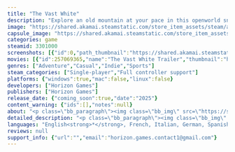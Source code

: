 ```yaml
---
title: "The Vast White"
description: "Explore an old mountain at your pace in this openworld snowboarding adventure. Uncover hidden paths, experience dynamic weather, and explore stunning landscapes as you ride. Every path holds new secrets."
image: "https://shared.akamai.steamstatic.com/store_item_assets/steam/apps/3301000/header.jpg?t=1732807505"
capsule_image: "https://shared.akamai.steamstatic.com/store_item_assets/steam/apps/3301000/7fbd4903c971574c977034faced7e15f6f03083d/capsule_231x87.jpg?t=1732807505"
categories: game
steamid: 3301000
screenshots: [{"id":0,"path_thumbnail":"https://shared.akamai.steamstatic.com/store_item_assets/steam/apps/3301000/ss_34b7b5eecab8aa023585135967569c181019f6cd.600x338.jpg?t=1732807505","path_full":"https://shared.akamai.steamstatic.com/store_item_assets/steam/apps/3301000/ss_34b7b5eecab8aa023585135967569c181019f6cd.1920x1080.jpg?t=1732807505"},{"id":1,"path_thumbnail":"https://shared.akamai.steamstatic.com/store_item_assets/steam/apps/3301000/ss_d8cc8b0f159222787e1440fd7d5535c568d4a445.600x338.jpg?t=1732807505","path_full":"https://shared.akamai.steamstatic.com/store_item_assets/steam/apps/3301000/ss_d8cc8b0f159222787e1440fd7d5535c568d4a445.1920x1080.jpg?t=1732807505"},{"id":2,"path_thumbnail":"https://shared.akamai.steamstatic.com/store_item_assets/steam/apps/3301000/ss_6e26dd085f12481c883825e4c67b532ae17f18c1.600x338.jpg?t=1732807505","path_full":"https://shared.akamai.steamstatic.com/store_item_assets/steam/apps/3301000/ss_6e26dd085f12481c883825e4c67b532ae17f18c1.1920x1080.jpg?t=1732807505"},{"id":3,"path_thumbnail":"https://shared.akamai.steamstatic.com/store_item_assets/steam/apps/3301000/ss_32ad531c8a977b7cba28a2554c31d96eb01e9655.600x338.jpg?t=1732807505","path_full":"https://shared.akamai.steamstatic.com/store_item_assets/steam/apps/3301000/ss_32ad531c8a977b7cba28a2554c31d96eb01e9655.1920x1080.jpg?t=1732807505"},{"id":4,"path_thumbnail":"https://shared.akamai.steamstatic.com/store_item_assets/steam/apps/3301000/ss_12e42f0188df21348fa094058bc8388c4b08aba7.600x338.jpg?t=1732807505","path_full":"https://shared.akamai.steamstatic.com/store_item_assets/steam/apps/3301000/ss_12e42f0188df21348fa094058bc8388c4b08aba7.1920x1080.jpg?t=1732807505"},{"id":5,"path_thumbnail":"https://shared.akamai.steamstatic.com/store_item_assets/steam/apps/3301000/ss_d1e235184faebd7c66b11064933d290e8814fc01.600x338.jpg?t=1732807505","path_full":"https://shared.akamai.steamstatic.com/store_item_assets/steam/apps/3301000/ss_d1e235184faebd7c66b11064933d290e8814fc01.1920x1080.jpg?t=1732807505"},{"id":6,"path_thumbnail":"https://shared.akamai.steamstatic.com/store_item_assets/steam/apps/3301000/ss_f7bccc0154b93b3089071cfca23485b447b2d601.600x338.jpg?t=1732807505","path_full":"https://shared.akamai.steamstatic.com/store_item_assets/steam/apps/3301000/ss_f7bccc0154b93b3089071cfca23485b447b2d601.1920x1080.jpg?t=1732807505"}]
movies: [{"id":257069365,"name":"The Vast White Trailer","thumbnail":"https://shared.akamai.steamstatic.com/store_item_assets/steam/apps/257069365/7dd8218e0deffc5fffab50914fed91f1465fc56b/movie_600x337.jpg?t=1730566887","webm":{"480":"http://video.akamai.steamstatic.com/store_trailers/257069365/movie480_vp9.webm?t=1730566887","max":"http://video.akamai.steamstatic.com/store_trailers/257069365/movie_max_vp9.webm?t=1730566887"},"mp4":{"480":"http://video.akamai.steamstatic.com/store_trailers/257069365/movie480.mp4?t=1730566887","max":"http://video.akamai.steamstatic.com/store_trailers/257069365/movie_max.mp4?t=1730566887"},"highlight":true}]
genres: ["Adventure","Casual","Indie","Sports"]
steam_categories: ["Single-player","Full controller support"]
platforms: {"windows":true,"mac":false,"linux":false}
developers: ["Horizon Games"]
publishers: ["Horizon Games"]
release_date: {"coming_soon":true,"date":"2025"}
content_warning: {"ids":[],"notes":null}
about: "<p class=\"bb_paragraph\"><img class=\"bb_img\" src=\"https://shared.akamai.steamstatic.com/store_item_assets/steam/apps/3301000/extras/DescriptionHeader.png?t=1732807505\" /></p><h2 class=\"bb_tag\">Explore The Vast White at your own pace</h2><p class=\"bb_paragraph\">Embark on a journey down an endless, snow-covered mountain in this indie snowboarding adventure where  exploration and story blend seamlessly. Armed with only your board,  you’ll carve your way through stunning alpine terrain, uncovering hidden paths, breathtaking vistas, and the mysteries of the mountain.</p><p class=\"bb_paragraph\"></p><h2 class=\"bb_tag\"><strong>Open-World Snowboarding</strong></h2><p class=\"bb_paragraph\">Navigate a vast, open mountain, choosing your own path through icy peaks, dense forests, and secluded valleys.</p><p class=\"bb_paragraph\"><img class=\"bb_img\" src=\"https://shared.akamai.steamstatic.com/store_item_assets/steam/apps/3301000/extras/SnowboardSuperLow.gif?t=1732807505\" /></p><h2 class=\"bb_tag\"> <strong>Discover Hidden Secrets</strong></h2><p class=\"bb_paragraph\">Explore every corner of the mountain to find hidden routes, and stunning landscapes that reveal the mountain's past.</p><p class=\"bb_paragraph\"><img class=\"bb_img\" src=\"https://shared.akamai.steamstatic.com/store_item_assets/steam/apps/3301000/extras/CaveSuperLow.gif?t=1732807505\" /></p><h2 class=\"bb_tag\"><strong>Meet the Mountain's Inhabitants</strong></h2><p class=\"bb_paragraph\">Along the way, you'll encounter fellow explorers, wise locals, and mysterious strangers who may have a story to share, a task to complete, or knowledge of hidden places worth uncovering.</p><p class=\"bb_paragraph\"></p><p class=\"bb_paragraph\">Are you ready to explore <i>The Vast White</i>? Grab your board and take on the mountain like never before.</p>"
detailed_description: "<p class=\"bb_paragraph\"><img class=\"bb_img\" src=\"https://shared.akamai.steamstatic.com/store_item_assets/steam/apps/3301000/extras/DescriptionHeader.png?t=1732807505\" /></p><h2 class=\"bb_tag\">Explore The Vast White at your own pace</h2><p class=\"bb_paragraph\">Embark on a journey down an endless, snow-covered mountain in this indie snowboarding adventure where  exploration and story blend seamlessly. Armed with only your board,  you’ll carve your way through stunning alpine terrain, uncovering hidden paths, breathtaking vistas, and the mysteries of the mountain.</p><p class=\"bb_paragraph\"></p><h2 class=\"bb_tag\"><strong>Open-World Snowboarding</strong></h2><p class=\"bb_paragraph\">Navigate a vast, open mountain, choosing your own path through icy peaks, dense forests, and secluded valleys.</p><p class=\"bb_paragraph\"><img class=\"bb_img\" src=\"https://shared.akamai.steamstatic.com/store_item_assets/steam/apps/3301000/extras/SnowboardSuperLow.gif?t=1732807505\" /></p><h2 class=\"bb_tag\"> <strong>Discover Hidden Secrets</strong></h2><p class=\"bb_paragraph\">Explore every corner of the mountain to find hidden routes, and stunning landscapes that reveal the mountain's past.</p><p class=\"bb_paragraph\"><img class=\"bb_img\" src=\"https://shared.akamai.steamstatic.com/store_item_assets/steam/apps/3301000/extras/CaveSuperLow.gif?t=1732807505\" /></p><h2 class=\"bb_tag\"><strong>Meet the Mountain's Inhabitants</strong></h2><p class=\"bb_paragraph\">Along the way, you'll encounter fellow explorers, wise locals, and mysterious strangers who may have a story to share, a task to complete, or knowledge of hidden places worth uncovering.</p><p class=\"bb_paragraph\"></p><p class=\"bb_paragraph\">Are you ready to explore <i>The Vast White</i>? Grab your board and take on the mountain like never before.</p>"
languages: "English<strong>*</strong>, French, Italian, German, Spanish - Spain, Simplified Chinese<br><strong>*</strong>languages with full audio support"
reviews: null
support_info: {"url":"","email":"horizon.games.contact1@gmail.com"}
---
```


